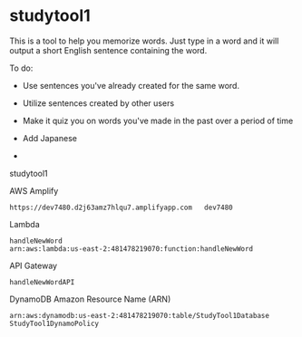 # studytool1


This is a tool to help you memorize words.
Just type in a word and it will output a short English sentence containing the word.

To do:
* Use sentences you've already created for the same word.
* Utilize sentences created by other users
* Make it quiz you on words you've made in the past over a period of time
* Add Japanese

* 
studytool1

AWS Amplify

	https://dev7480.d2j63amz7hlqu7.amplifyapp.com	dev7480

Lambda

	handleNewWord
	arn:aws:lambda:us-east-2:481478219070:function:handleNewWord

API Gateway

	handleNewWordAPI

DynamoDB Amazon Resource Name (ARN)

	arn:aws:dynamodb:us-east-2:481478219070:table/StudyTool1Database
	StudyTool1DynamoPolicy
